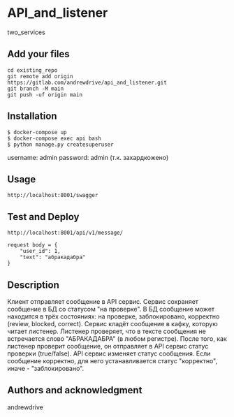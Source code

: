 # API_and_listener
two_services
## Add your files
```
cd existing_repo
git remote add origin https://gitlab.com/andrewdrive/api_and_listener.git
git branch -M main
git push -uf origin main
```
## Installation
    $ docker-compose up
    $ docker-compose exec api bash
    $ python manage.py createsuperuser
username: admin
password: admin (т.к. захардкожено)

## Usage
    http://localhost:8001/swagger

## Test and Deploy
    http://localhost:8001/api/v1/message/

    request body = {
        "user_id": 1,
        "text": "абракадабра"
    }

## Description
Клиент отправляет сообщение в API сервис.
Сервис сохраняет сообщение в БД со статусом "на проверке". В БД сообщение может находится в трёх состояниях: на проверке, заблокировано, корректно (review, blocked, correct).
Сервис кладёт сообщение в кафку, которую читает листенер.
Листенер проверяет, что в тексте сообщения не встречается слово "АБРАКАДАБРА" (в любом регистре).
После того, как листенер проверит сообщение, он отправляет в API сервис статус проверки (true/false).
API сервис изменяет статус сообщения. Если сообщение корректно, для него устанавливается статус "корректно", иначе - "заблокировано".

## Authors and acknowledgment
andrewdrive
